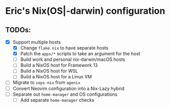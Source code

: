 # Eric's Nix(OS|-darwin) configuration

## TODOs:
- [x] Support multiple hosts
    - [X] Change `flake.nix` to have separate hosts
    - [X] Patch the `apps/*` scripts to take an argument for the host
    - [ ] Build work and personal nix-darwin/macOS hosts
    - [ ] Build a NixOS host for Framework 13
    - [ ] Build a NixOS host for WSL
    - [ ] Build a NixOS host for a Linux VM
- [ ] Migrate to `sops-nix` from `agenix`
- [ ] Convert Neovim configuration into a Nix-Lazy hybrid
- [ ] Separate out `home-manager` and OS configurations
    - [ ] Add separate `home-manager` checks
